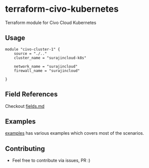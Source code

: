 # terraform-civo-kubernetes

Terraform module for Civo Cloud Kubernetes

## Usage

```
module "civo-cluster-1" {
    source = "./.."
    cluster_name = "surajincloud-k8s"

    network_name = "surajincloud"
    firewall_name = "surajincloud"

}
```

## Field References

Checkout [fields.md](./fields.md)

## Examples

[examples](./examples) has various examples which covers most of the scenarios.

## Contributing

* Feel free to contribute via issues, PR :)  
